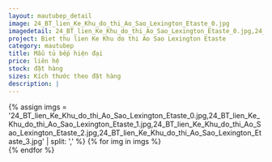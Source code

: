 ```yaml
---
layout: mautubep_detail
image: 24_BT_lien_Ke_Khu_do_thi_Ao_Sao_Lexington_Etaste_0.jpg
imagedetail: 24_BT_lien_Ke_Khu_do_thi_Ao_Sao_Lexington_Etaste_0.jpg,24_BT_lien_Ke_Khu_do_thi_Ao_Sao_Lexington_Etaste_1.jpg,24_BT_lien_Ke_Khu_do_thi_Ao_Sao_Lexington_Etaste_2.jpg,24_BT_lien_Ke_Khu_do_thi_Ao_Sao_Lexington_Etaste_3.jpg
project: Biet thu lien Ke Khu do thi Ao Sao Lexington Etaste
category: mautubep
title: Mẫu tủ bếp hiện đại
price: liên hệ
stock: đặt hàng
sizes: Kích thước theo đặt hàng
description: |
---
```

<section class="no-padding" id="two">
	<div class="container-fluid">
	<div class="row-no-gutters">
	{% assign imgs = '24_BT_lien_Ke_Khu_do_thi_Ao_Sao_Lexington_Etaste_0.jpg,24_BT_lien_Ke_Khu_do_thi_Ao_Sao_Lexington_Etaste_1.jpg,24_BT_lien_Ke_Khu_do_thi_Ao_Sao_Lexington_Etaste_2.jpg,24_BT_lien_Ke_Khu_do_thi_Ao_Sao_Lexington_Etaste_3.jpg' | split: ',' %}
	{% for img in imgs %}
	   <div class="col-lg-6 col-sm-6 col-md-6"> 
			<a href="#" class="portfolio-box">
			<img src="{{site.baseurl}}/assets/images/tubep/{{img}}" class="image main" alt="">
			</a>
		</div>
	{% endfor %}			
	</div>
	</div>
</section>